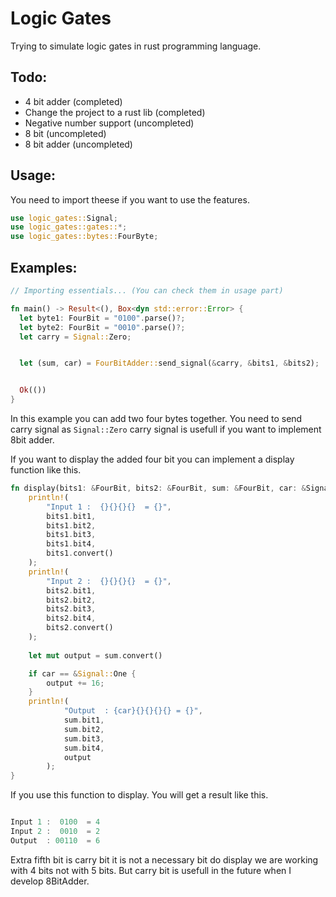 # Logic Gates

Trying to simulate logic gates in rust programming language.

## Todo:

- 4 bit adder (completed)
- Change the project to a rust lib (completed)
- Negative number support (uncompleted)
- 8 bit (uncompleted)
- 8 bit adder (uncompleted)

## Usage:

You need to import theese if you want to use the features.

```rust
use logic_gates::Signal;
use logic_gates::gates::*;
use logic_gates::bytes::FourByte;
```

## Examples:

```rust
// Importing essentials... (You can check them in usage part)

fn main() -> Result<(), Box<dyn std::error::Error> {
  let byte1: FourBit = "0100".parse()?;
  let byte2: FourBit = "0010".parse()?;
  let carry = Signal::Zero;


  let (sum, car) = FourBitAdder::send_signal(&carry, &bits1, &bits2);


  Ok(())
}
```


In this example you can add two four bytes together. You need to send carry signal as `Signal::Zero` carry signal is usefull if you want to implement 8bit adder.

If you want to display the added four bit you can implement a display function like this.

```rust
fn display(bits1: &FourBit, bits2: &FourBit, sum: &FourBit, car: &Signal) {
    println!(
        "Input 1 :  {}{}{}{}  = {}",
        bits1.bit1,
        bits1.bit2,
        bits1.bit3,
        bits1.bit4,
        bits1.convert()
    );
    println!(
        "Input 2 :  {}{}{}{}  = {}",
        bits2.bit1,
        bits2.bit2,
        bits2.bit3,
        bits2.bit4,
        bits2.convert()
    );
    
    let mut output = sum.convert()

    if car == &Signal::One {
        output += 16;
    } 
    println!(
            "Output  : {car}{}{}{}{} = {}",
            sum.bit1,
            sum.bit2,
            sum.bit3,
            sum.bit4,
            output
        );
}
```

If you use this function to display. You will get a result like this.

```rust

Input 1 :  0100  = 4
Input 2 :  0010  = 2
Output  : 00110  = 6

```

Extra fifth bit is carry bit it is not a necessary bit do display we are working with 4 bits not with 5 bits. But carry bit is usefull in the future when I develop 8BitAdder.
